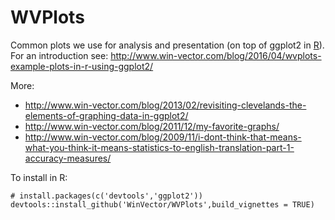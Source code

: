 # WVPlots

Common plots we use for analysis and presentation (on top of ggplot2 in [R](https://cran.r-project.org)).  For an introduction see: http://www.win-vector.com/blog/2016/04/wvplots-example-plots-in-r-using-ggplot2/


More:

 * http://www.win-vector.com/blog/2013/02/revisiting-clevelands-the-elements-of-graphing-data-in-ggplot2/
 * http://www.win-vector.com/blog/2011/12/my-favorite-graphs/
 * http://www.win-vector.com/blog/2009/11/i-dont-think-that-means-what-you-think-it-means-statistics-to-english-translation-part-1-accuracy-measures/
 

To install in R:


    # install.packages(c('devtools','ggplot2'))
    devtools::install_github('WinVector/WVPlots',build_vignettes = TRUE)

